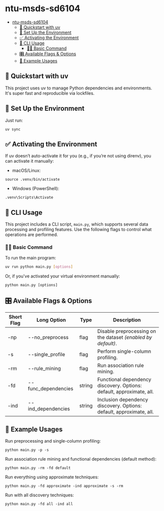 # ntu-msds-sd6104

- [ntu-msds-sd6104](#ntu-msds-sd6104)
  - [🚀 Quickstart with uv](#-quickstart-with-uv)
  - [🧪 Set Up the Environment](#-set-up-the-environment)
  - [✅ Activating the Environment](#-activating-the-environment)
  - [🧰 CLI Usage](#-cli-usage)
    - [🏃‍♂️ Basic Command](#️-basic-command)
  - [🎛 Available Flags \& Options](#-available-flags--options)
  - [📌 Example Usages](#-example-usages)


## 🚀 Quickstart with uv

This project uses uv to manage Python dependencies and environments. It's super fast and reproducible via lockfiles.

## 🧪 Set Up the Environment
Just run:
```
uv sync
```

## ✅ Activating the Environment
If uv doesn’t auto-activate it for you (e.g., if you’re not using direnv), you can activate it manually:

- macOS/Linux:
```
source .venv/bin/activate
```

- Windows (PowerShell):
```
.venv\Scripts\Activate
```

## 🧰 CLI Usage

This project includes a CLI script, `main.py`, which supports several data processing and profiling features. Use the following flags to control what operations are performed.

### 🏃‍♂️ Basic Command

To run the main program:

```bash
uv run python main.py [options]
```
Or, if you've activated your virtual environment manually:
```
python main.py [options]
```

## 🎛 Available Flags & Options
| Short Flag | Long Option           | Type   | Description                                                                 |
|------------|------------------------|--------|-----------------------------------------------------------------------------|
| -np        | --no_preprocess        | flag   | Disable preprocessing on the dataset *(enabled by default)*.                |
| -s         | --single_profile       | flag   | Perform single-column profiling.                                            |
| -rm        | --rule_mining          | flag   | Run association rule mining.                                                |
| -fd        | --func_dependencies    | string | Functional dependency discovery. Options: default, approximate, all.        |
| -ind       | --ind_dependencies     | string | Inclusion dependency discovery. Options: default, approximate, all.         |



## 📌 Example Usages
Run preprocessing and single-column profiling:
```
python main.py -p -s
```
Run association rule mining and functional dependencies (default method):
```
python main.py -rm -fd default
```
Run everything using approximate techniques:
```
python main.py -fd approximate -ind approximate -s -rm
```
Run with all discovery techniques:
```
python main.py -fd all -ind all
```

